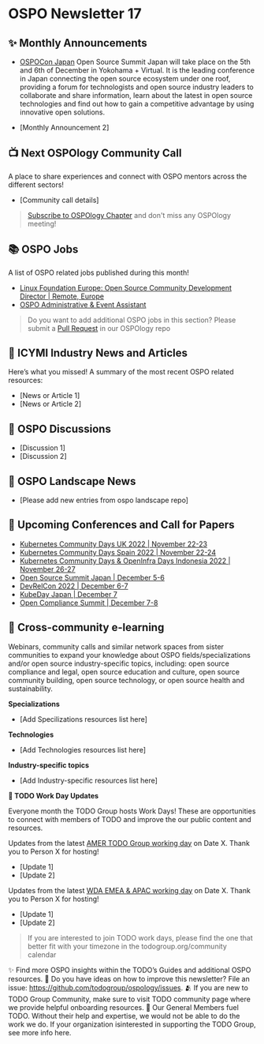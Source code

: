 # OSPO Newsletter 17


## ✨ Monthly Announcements 

* [OSPOCon Japan](https://events.linuxfoundation.org/open-source-summit-japan/) Open Source Summit Japan will take place on the 5th and 6th of December in Yokohama + Virtual.  It is the leading conference in Japan connecting the open source ecosystem under one roof, providing a forum for technologists and open source industry leaders to collaborate and share information, learn about the latest in open source technologies and find out how to gain a competitive advantage by using innovative open solutions.

* [Monthly Announcement 2]


## 📺 Next OSPOlogy Community Call

A place to share experiences and connect with OSPO mentors across the different sectors!

* [Community call details]

> [Subscribe to OSPOlogy Chapter](https://community.linuxfoundation.org/todo-group/) and don't miss any OSPOlogy meeting!


## 📚 OSPO Jobs

A list of OSPO related jobs published during this month!

* [Linux Foundation Europe: Open Source Community Development Director | Remote, Europe](https://jobs.smartrecruiters.com/LinuxFoundation/743999860004566-sr.-director,-community-development,-linux-foundation-europe)
* [OSPO Administrative & Event Assistant](https://www.higheredjobs.com/admin/details.cfm?JobCode=178169761)

> Do you want to add additional OSPO jobs in this section? Please submit a [Pull Request](https://github.com/todogroup/ospology/tree/main/newsletter#how-to-contribute-to-osponews) in our OSPOlogy repo


## 📌 ICYMI Industry News and Articles

Here’s what you missed! A summary of the most recent OSPO related resources:

* [News or Article 1]
* [News or Article 2]


## 🙋 OSPO Discussions

* [Discussion 1]
* [Discussion 2]


## 📩 OSPO Landscape News

* [Please add new entries from ospo landscape repo]


## 📎 Upcoming Conferences and Call for Papers

* [Kubernetes Community Days UK 2022 | November 22-23](https://community.cncf.io/events/details/cncf-kcd-uk-presents-kubernetes-community-days-uk-2022/)
* [Kubernetes Community Days Spain 2022 | November 22-24](https://community.cncf.io/events/details/cncf-kcd-spain-presents-kcd-spain-2022/)
* [Kubernetes Community Days & OpenInfra Days Indonesia 2022 | November 26-27](https://community.cncf.io/events/details/cncf-kcd-indonesia-presents-kubernetes-community-days-openinfra-days-indonesia-2022/)
* [Open Source Summit Japan | December 5-6](https://events.linuxfoundation.org/open-source-summit-japan/)
* [DevRelCon 2022 | December 6-7](https://prague-2022.devrelcon.dev/)
* [KubeDay Japan | December 7](https://events.linuxfoundation.org/kubeday-japan/)
* [Open Compliance Summit | December 7-8](https://events.linuxfoundation.org/open-compliance-summit/)

## 🔭 Cross-community e-learning

Webinars, community calls and similar network spaces from sister communities to expand your knowledge about OSPO fields/specializations and/or open source industry-specific topics, including: open source compliance and legal, open source education and culture, open source community building, open source technology, or open source health and sustainability. 

**Specializations**

* [Add Specilizations resources list here]

**Technologies**

* [Add Technologies resources list here]

**Industry-specific topics**

* [Add Industry-specific resources list here]


**📝 TODO Work Day Updates**

Everyone month the TODO Group hosts Work Days! These are opportunities to connect with members of TODO and improve the our public content and resources. 

Updates from the latest [AMER TODO Group working day](https://github.com/todogroup/work-day-activities) on Date X. Thank you to Person X for hosting!

* [Update 1]
* [Update 2]

Updates from the latest [WDA EMEA & APAC working day](https://github.com/todogroup/work-day-activities) on Date X. Thank you to Person X for hosting!

* [Update 1]
* [Update 2]

> If you are interested to join TODO work days, please find the one that better fit with your timezone in the todogroup.org/community calendar

✨ Find more OSPO insights within the TODO’s Guides and additional OSPO resources.
🧐 Do you have ideas on how to improve this newsletter? File an issue: https://github.com/todogroup/ospology/issues.
🫂 If you are new to TODO Group Community, make sure to visit TODO community page where we provide helpful onboarding resources.
💚 Our General Members fuel TODO. Without their help and expertise, we would not be able to do the work we do. If your organization isinterested in supporting the TODO Group, see more info here.
